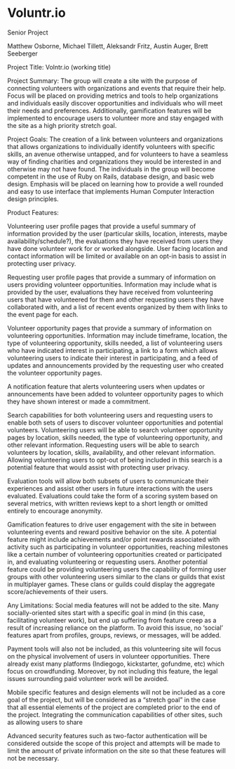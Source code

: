 # Voluntr.io

Senior Project

Matthew Osborne,
Michael Tillett,
Aleksandr Fritz,
Austin Auger,
Brett Seeberger

Project Title: Volntr.io (working title)

Project Summary: The group will create a site with the purpose of connecting volunteers with organizations and events that require their help. Focus will be placed on providing metrics and tools to help organizations and individuals easily discover opportunities and individuals who will meet their needs and preferences. Additionally, gamification features will be implemented to encourage users to volunteer more and stay engaged with the site as a high priority stretch goal.

Project Goals: The creation of a link between volunteers and organizations that allows organizations to individually identify volunteers with specific skills, an avenue otherwise untapped, and for volunteers to have a seamless way of finding charities and organizations they would be interested in and otherwise may not have found. The individuals in the group will become competent in the use of Ruby on Rails, database design, and basic web design. Emphasis will be placed on learning how to provide a well rounded and easy to use interface that implements Human Computer Interaction design principles.

Product Features:

Volunteering user profile pages that provide a useful summary of information provided by the user (particular skills, location, interests, maybe availability/schedule?), the evaluations they have received from users they have done volunteer work for or worked alongside. User facing location and contact information will be limited or available on an opt-in basis to assist in protecting user privacy. 

 Requesting user profile pages that provide a summary of information on users providing volunteer opportunities. Information may include what is provided by the user, evaluations they have received from volunteering users that have volunteered for them and other requesting users they have collaborated with, and a list of recent events organized by them with links to the event page for each.
 
Volunteer opportunity pages that provide a summary of information on volunteering opportunities. Information may include timeframe, location, the type of volunteering opportunity, skills needed, a list of volunteering users who have indicated interest in participating, a link to a form which allows volunteering users to indicate their interest in participating, and a feed of updates and announcements provided by the requesting user who created the volunteer opportunity pages.

A notification feature that alerts volunteering users when updates or announcements have been added to volunteer opportunity pages to which they have shown interest or made a commitment.

Search capabilities for both volunteering users and requesting users to enable both sets of users to discover volunteer opportunities and potential volunteers. Volunteering users will be able to search volunteer opportunity pages by location, skills needed, the type of volunteering opportunity, and other relevant information. Requesting users will be able to search volunteers by location, skills, availability, and other relevant information. Allowing volunteering users to opt-out of being included in this search is a potential feature that would assist with protecting user privacy.

Evaluation tools will allow both subsets of users to communicate their experiences and assist other users in future interactions with the users evaluated. Evaluations could take the form of a scoring system based on several metrics, with written reviews kept to a short length or omitted entirely to encourage anonymity. 

Gamification features to drive user engagement with the site in between volunteering events and reward positive behavior on the site. A potential feature might include achievements and/or point rewards associated with activity such as participating in volunteer opportunities, reaching milestones like a certain number of volunteering opportunities created or participated in, and evaluating volunteering or requesting users. Another potential feature could be providing volunteering users the capability of forming user groups with other volunteering users similar to the clans or guilds that exist in multiplayer games. These clans or guilds could display the aggregate score/achievements of their users.

Any Limitations:
Social media features will not be added to the site. Many socially-oriented sites start with a specific goal in mind (in this case, facilitating volunteer work), but end up suffering from feature creep as a result of increasing reliance on the platform. To avoid this issue, no ‘social’ features apart from profiles, groups, reviews, or messages, will be added.

Payment tools will also not be included, as this volunteering site will focus on the physical involvement of users in volunteer opportunities. There already exist many platforms (Indiegogo, kickstarter, gofundme, etc) which focus on crowdfunding. Moreover, by not including this feature, the legal issues surrounding paid volunteer work will be avoided.

Mobile specific features and design elements will not be included as a core goal of the project, but will be considered as a “stretch goal” in the case that all essential elements of the project are completed prior to the end of the project.
Integrating the communication capabilities of other sites, such as allowing users to share 

Advanced security features such as two-factor authentication will be considered outside the scope of this project and attempts will be made to limit the amount of private information on the site so that these features will not be necessary.
